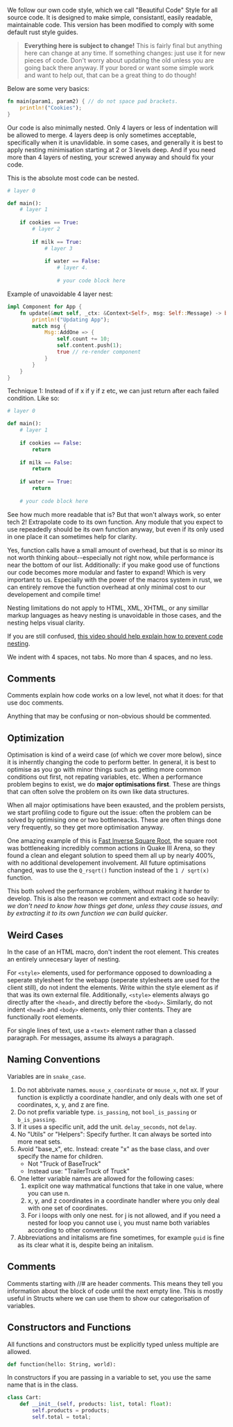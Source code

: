 We follow our own code style, which we call "Beautiful Code" Style for all source code. It is designed to make simple, consistantl, easily readable, maintainable code. This version has been modified to comply with some default rust style guides. 

> **Everything here is subject to change!**
> This is fairly final but anything here can change at any time. If something changes: just use it for new pieces of code. Don't worry about updating the old unless you are going back there anyway. If your bored or want some simple work and want to help out, that can be a great thing to do though!

Below are some very basics: 
```rust
fn main(param1, param2) { // do not space pad brackets.
    println!("Cookies");
} 
```

Our code is also minimally nested. Only 4 layers or less of indentation will be allowed to merge. 4 layers deep is only sometimes acceptable, specifically when it is unavlidable. in some cases, and generally it is best to apply nesting minimisation starting at 2 or 3 levels deep. And if you need more than 4 layers of nesting, your screwed anyway and should fix your code.

This is the absolute most code can be nested. 
```py
# layer 0

def main(): 
    # layer 1
    
    if cookies == True: 
        # layer 2
        
        if milk == True: 
            # layer 3
            
            if water == False: 
                # layer 4.
                
                # your code block here
```

Example of unavoidable 4 layer nest: 

```rs
impl Component for App { 
    fn update(&mut self, _ctx: &Context<Self>, msg: Self::Message) -> bool {
        println!("Updating App");
        match msg {
            Msg::AddOne => { 
                self.count += 10;
                self.content.push(1);
                true // re-render component
            }
        }
    }
} 
```

Technique 1: Instead of if x if y if z etc, we can just return after each failed condition. Like so: 
```py
# layer 0

def main(): 
    # layer 1
    
    if cookies == False: 
        return
        
    if milk == False: 
        return
            
    if water == True: 
        return
    
    # your code block here
```

See how much more readable that is? But that won't always work, so enter tech 2! Extrapolate code to its own function. Any module that you expect to use repeadedly should be its own function anyway, but even if its only used in one place it can sometimes help for clarity. 

Yes, function calls have a small amount of overhead, but that is so minor its not worth thinking about--especially not right now, while performance is near the bottom of our list. Additionally: if you make good use of functions our code becomes more modular and faster to expand! Which is very important to us. Especially with the power of the macros system in rust, we can entirely remove the function overhead at only minimal cost to our developement and compile time!

Nesting limitations do not apply to HTML, XML, XHTML, or any simillar markup languages as heavy nesting is unavoidable in those cases, and the nesting helps visual clarity. 

If you are still confused, [this video should help explain how to prevent code nesting](https://www.youtube.com/watch?v=CFRhGnuXG-4).

We indent with 4 spaces, not tabs. No more than 4 spaces, and no less. 

## Comments

Comments explain how code works on a low level, not what it does: for that use doc comments. 

Anything that may be confusing or non-obvious should be commented.

## Optimization

Optimisation is kind of a weird case (of which we cover more below), since it is inherntly changing the code to perform better. In general, it is best to optimise as you go with minor things such as getting more common conditions out first, not repating variables, etc. When a performance problem begins to exist, we do **major optimisations first**. These are things that can often solve the problem on its own like data structures. 

When all major optimisations have been exausted, and the problem persists, we start profiling code to figure out the issue: often the problem can be solved by optimising one or two bottleneacks. These are often things done very frequently, so they get more optimisation anyway. 

One amazing example of this is [Fast Inverse Square Root](https://en.wikipedia.org/wiki/Fast_inverse_square_root), the square root was bottleneaking incredibly common actions in Quake III Arena, so they found a clean and elegant solution to speed them all up by nearly 400%, with no additional developement involvement. All future optimisations changed, was to use the `Q_rsqrt()` function instead of the `1 / sqrt(x)` function.

This both solved the performance problem, without making it harder to develop. This is also the reason we comment and extract code so heavily: *we don't need to know how things get done, unless they cause issues, and by extracting it to its own function we can build quicker*.

## Weird Cases
In the case of an HTML macro, don't indent the root element. This creates an entirely unnecesary layer of nesting. 

For `<style>` elements, used for performance opposed to downloading a seperate stylesheet for the webapp (seperate stylesheets are used for the client still), do not indent the elements. Write within the style element as if that was its own external file. Additionally, `<style>` elements always go directly after the `<head>`, and directly before the `<body>`. Similarly, do not indent `<head>` and `<body>` elements, only thier contents. They are functionally root elements. 

For single lines of text, use a `<text>` element rather than a classed paragraph. For messages, assume its always a paragraph.

## Naming Conventions

Variables are in `snake_case`. 

1. Do not abbrivate names. `mouse_x_coordinate` or `mouse_x`, not `mX`. If your function is explictly a coordinate handler, and only deals with one set of coordinates, x, y, and z are fine. 
2. Do not prefix variable type. `is_passing`, not `bool_is_passing` or `b_is_passing`. 
3. If it uses a specific unit, add the unit. `delay_seconds`, not `delay`. 
4. No "Utils" or "Helpers": Specify further. It can always be sorted into more neat sets. 
5. Avoid "base_x", etc. Instead: create "x" as the base class, and over specify the name for children. 
    - Not "Truck of BaseTruck"
    - Instead use: "TrailerTruck of Truck"
6. One letter variable names are allowed for the following cases: 
    1. explicit one way mathmatical functions that take in one value, where you can use n. 
    2. x, y, and z coordinates in a coordinate handler where you only deal with one set of coordinates. 
    3. For i loops with only one nest. for j is not allowed, and if you need a nested for loop you cannot use i, you must name both variables according to other conventions
7. Abbreviations and initalisms are fine sometimes, for example `guid` is fine as its clear what it is, despite being an initalism. 

## Comments
Comments starting with //# are header comments. This means they tell you information about the block of code until the next empty line. This is mostly useful in Structs where we can use them to show our categorisation of variables. 

## Constructors and Functions
All functions and constructors must be explicitly typed unless multiple are allowed. 

```py
def function(hello: String, world):
```

In constructors if you are passing in a variable to set, you use the same name that is in the class. 

```py
class Cart:
    def __init__(self, products: list, total: float):
        self.products = products;
        self.total = total;
```
